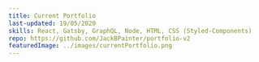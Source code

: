 ```yaml
---
title: Current Portfolio
last-updated: 19/05/2020
skills: React, Gatsby, GraphQL, Node, HTML, CSS (Styled-Components)
repo: https://github.com/JackBPainter/portfolio-v2
featuredImage: ../images/currentPortfolio.png
---
```

